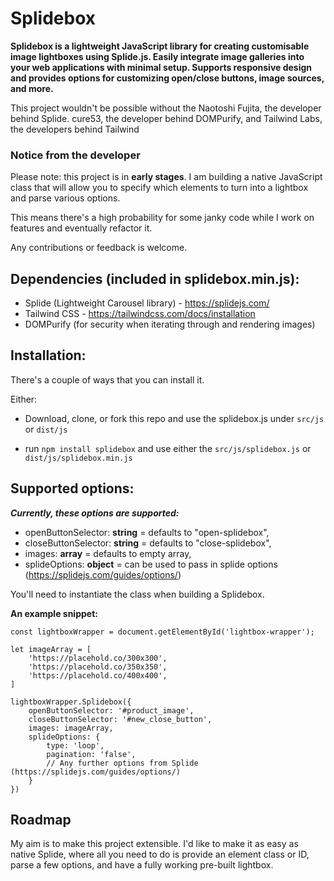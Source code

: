 # Splidebox

**Splidebox is a lightweight JavaScript library for creating customisable image lightboxes using Splide.js. Easily integrate image galleries into your web applications with minimal setup. Supports responsive design and provides options for customizing open/close buttons, image sources, and more.**

This project wouldn't be possible without the Naotoshi Fujita, the developer behind Splide. cure53, the developer behind DOMPurify, and Tailwind Labs, the developers behind Tailwind

### Notice from the developer

Please note: this project is in **early stages**. I am building a native JavaScript class that will allow you to specify which elements to turn into a lightbox and parse various options.

This means there's a high probability for some janky code while I work on features and eventually refactor it.

Any contributions or feedback is welcome.

## Dependencies (included in splidebox.min.js):
- Splide (Lightweight Carousel library) - https://splidejs.com/
- Tailwind CSS - https://tailwindcss.com/docs/installation
- DOMPurify (for security when iterating through and rendering images)

## Installation:

There's a couple of ways that you can install it.

Either: 
- Download, clone, or fork this repo and use the splidebox.js under ```src/js``` or ```dist/js```
 

- run ```npm install splidebox``` and use either the ```src/js/splidebox.js``` or ```dist/js/splidebox.min.js```


## Supported options:

***Currently, these options are supported:***
- openButtonSelector: **string** = defaults to "open-splidebox",
- closeButtonSelector: **string** = defaults to "close-splidebox",
- images: **array** = defaults to empty array,
- splideOptions: **object** = can be used to pass in splide options (https://splidejs.com/guides/options/)

You'll need to instantiate the class when building a Splidebox.

****An example snippet:****

```
const lightboxWrapper = document.getElementById('lightbox-wrapper');

let imageArray = [
    'https://placehold.co/300x300',
    'https://placehold.co/350x350',
    'https://placehold.co/400x400',
]

lightboxWrapper.Splidebox({
    openButtonSelector: '#product_image',
    closeButtonSelector: '#new_close_button',
    images: imageArray,
    splideOptions: {
        type: 'loop',
        pagination: 'false',        
        // Any further options from Splide (https://splidejs.com/guides/options/)
    }
})
```

## Roadmap

My aim is to make this project extensible. I'd like to make it as easy as native Splide, where all you need to do is provide an element class or ID, parse a few options, and have a fully working pre-built lightbox.